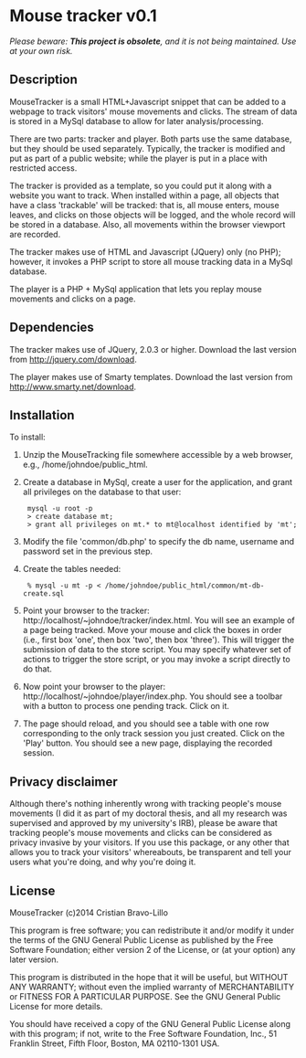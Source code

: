 # Mouse tracker v0.1

*Please beware: **This project is obsolete**, and it is not being maintained. Use at your own risk.*

## Description

MouseTracker is a small HTML+Javascript snippet that can be added to a webpage to track visitors' mouse movements and clicks.  The stream of data is stored in a MySql database to allow for later analysis/processing.

There are two parts: tracker and player.  Both parts use the same database, but they should be used separately.  Typically, the tracker is modified and put as part of a public website; while the player is put in a place with restricted access.

The tracker is provided as a template, so you could put it along with a website you want to track.  When installed within a page, all objects that have a class 'trackable' will be tracked: that is, all mouse enters, mouse leaves, and clicks on those objects will be logged, and the whole record will be stored in a database.  Also, all movements within the browser viewport are recorded.

The tracker makes use of HTML and Javascript (JQuery) only (no PHP); however, it invokes a PHP script to store all mouse tracking data in a MySql database.

The player is a PHP + MySql application that lets you replay mouse movements and clicks on a page.


## Dependencies

The tracker makes use of JQuery, 2.0.3 or higher. Download the last version from http://jquery.com/download.

The player makes use of Smarty templates. Download the last version from http://www.smarty.net/download.

## Installation

To install:

1. Unzip the MouseTracking file somewhere accessible by a web browser, e.g., /home/johndoe/public_html.
1. Create a database in MySql, create a user for the application, and grant all privileges on the database to that user:

		mysql -u root -p
		> create database mt;
		> grant all privileges on mt.* to mt@localhost identified by 'mt';

1. Modify the file 'common/db.php' to specify the db name, username and password set in the previous step.
1. Create the tables needed:

		% mysql -u mt -p < /home/johndoe/public_html/common/mt-db-create.sql

1. Point your browser to the tracker: http://localhost/~johndoe/tracker/index.html. You will see an example of a page being tracked.  Move your mouse and click the boxes in order (i.e., first box 'one', then box 'two', then box 'three').  This will trigger the submission of data to the store script. You may specify whatever set of actions to trigger the store script, or you may invoke a script directly to do that.

1. Now point your browser to the player: http://localhost/~johndoe/player/index.php. You should see a toolbar with a button to process one pending track. Click on it.
1. The page should reload, and you should see a table with one row corresponding to the only track session you just created. Click on the 'Play' button. You should see a new page, displaying the recorded session.

## Privacy disclaimer

Although there's nothing inherently wrong with tracking people's mouse movements (I did it as part of my doctoral thesis, and all my research was supervised and approved by my university's IRB), please be aware that tracking people's mouse movements and clicks can be considered as privacy invasive by your visitors.  If you use this package, or any other that allows you to track your visitors' whereabouts, be transparent and tell your users what you're doing, and why you're doing it.


## License

MouseTracker (c)2014 Cristian Bravo-Lillo

This program is free software; you can redistribute it and/or modify it under the terms of the GNU General Public License as published by the Free Software Foundation; either version 2 of the License, or (at your option) any later version.

This program is distributed in the hope that it will be useful, but WITHOUT ANY WARRANTY; without even the implied warranty of MERCHANTABILITY or FITNESS FOR A PARTICULAR PURPOSE.  See the GNU General Public License for more details.

You should have received a copy of the GNU General Public License along with this program; if not, write to the Free Software Foundation, Inc., 51 Franklin Street, Fifth Floor, Boston, MA 02110-1301 USA.
